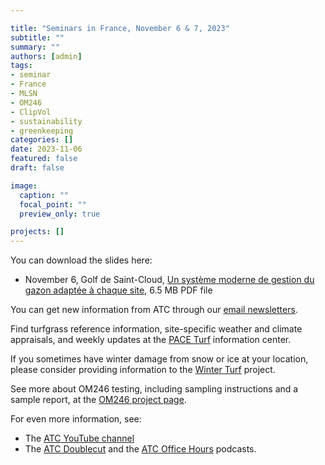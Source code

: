 ```yaml
---

title: "Seminars in France, November 6 & 7, 2023"
subtitle: ""
summary: ""
authors: [admin]
tags: 
- seminar
- France
- MLSN
- OM246
- ClipVol
- sustainability
- greenkeeping
categories: []
date: 2023-11-06
featured: false
draft: false

image:
  caption: ""
  focal_point: ""
  preview_only: true

projects: []
---
```


You can download the slides here:

* November 6, Golf de Saint-Cloud, [Un système moderne de gestion du gazon adaptée à chaque site](st_cloud.pdf), 6.5 MB PDF file

You can get new information from ATC through our [email newsletters](https://subscribepage.com/atc_newsletters).

Find turfgrass reference information, site-specific weather and climate appraisals, and weekly updates at the [PACE Turf](https://www.paceturf.org/) information center.

If you sometimes have winter damage from snow or ice at your location, please consider providing information to the [Winter Turf](https://winterturf.umn.edu/winterturf-data-collection-help-needed-year-3) project.

See more about OM246 testing, including sampling instructions and a sample report, at the [OM246 project page](https://www.asianturfgrass.com/project/om246/).

For even more information, see:

* The [ATC YouTube channel](https://www.youtube.com/asianturfgrasscenter)
* The [ATC Doublecut](https://atc-doublecut.transistor.fm/) and the [ATC Office Hours](https://atc-office-hours.transistor.fm/) podcasts.


